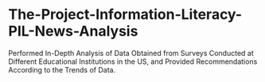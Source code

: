 # The-Project-Information-Literacy-PIL-News-Analysis
Performed In-Depth Analysis of Data Obtained from Surveys Conducted at Different Educational Institutions in the US, and Provided Recommendations According to the Trends of Data. 
